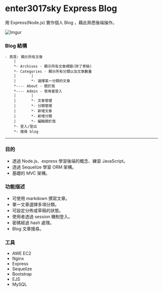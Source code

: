 # enter3017sky Express Blog

用 Express(Node.js) 實作個人 Blog ，藉此熟悉後端操作。

![Imgur](https://i.imgur.com/YqjYSWm.gif)

### Blog 結構

```
- 首頁: 顯示所有文章
    |
    *- Archives - 顯示所有文章標題(除了草稿)
    *- Categories - 顯示所有分類以及文章數量
    |       |
    |       *- 選擇某一分類的文章
    *---- About - 關於我
    *---- Admin - 使用者登入
    |       |
    |       *- 文章管理
    |       *- 分類管理
    |       *- 新增文章
    |       *- 新增分類
    |       *- 編輯關於我
    *- 登入/登出
    *- 搜尋 blog
```

---

### 目的

- 透過 Node.js、express 學習後端的概念、練習 JavaScript。
- 透過 Sequelize 學習 ORM 架構。
- 基礎的 MVC 架構。

### 功能描述

- 可使用 markdown 撰寫文章。
- 單一文章選擇多項分類。
- 可設定分佈或草稿的狀態。
- 使用者透過 session 機制登入。
- 密碼經過 hash 處理。
- Blog 文章搜尋。

### 工具

- AWE EC2
- Nginx
- Express
- Sequelize
- Bootstrap
- EJS
- MySQL
